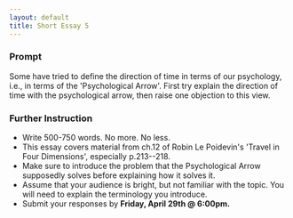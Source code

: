 ```yaml
---
layout: default
title: Short Essay 5
---
```



 

### Prompt 

Some have tried to define the direction of time in terms of  our psychology, i.e., in terms of the 'Psychological Arrow'. First try explain the direction of time with the psychological arrow, then raise one objection to this view. 

 

### Further Instruction

+ Write 500-750 words. No more. No less. 
+ This essay covers material from ch.12 of Robin Le Poidevin's 'Travel in Four Dimensions', especially p.213--218. 
+ Make sure to introduce the problem that the Psychological Arrow supposedly solves before explaining how it solves it.  
+ Assume that your audience is bright, but not familiar with the topic. You will need to explain the terminology you introduce. 
+ Submit your responses by **Friday, April 29th @ 6:00pm.**



